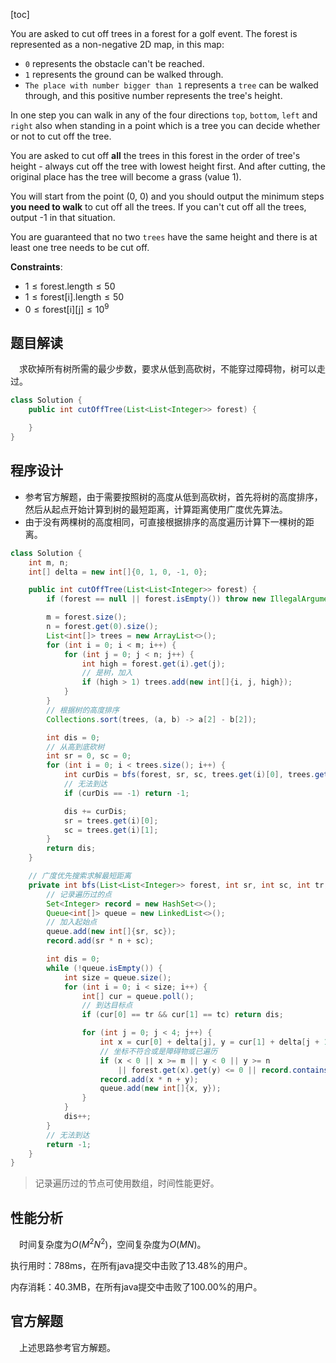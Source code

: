 [toc]

You are asked to cut off trees in a forest for a golf event. The forest is represented as a non-negative 2D map, in this map:

* `0` represents the obstacle can't be reached.
* `1` represents the ground can be walked through.
* `The place with number bigger than 1` represents a `tree` can be walked through, and this positive number represents the tree's height.

In one step you can walk in any of the four directions `top`, `bottom`, `left` and `right` also when standing in a point which is a tree you can decide whether or not to cut off the tree.

You are asked to cut off **all** the trees in this forest in the order of tree's height - always cut off the tree with lowest height first. And after cutting, the original place has the tree will become a grass (value 1).

You will start from the point (0, 0) and you should output the minimum steps **you need to walk** to cut off all the trees. If you can't cut off all the trees, output -1 in that situation.

You are guaranteed that no two `trees` have the same height and there is at least one tree needs to be cut off.



**Constraints**:

* $1 \le \text{forest.length} \le 50$
* $1 \le \text{forest[i].length} \le 50$
* $0 \le \text{forest[i][j]} \le 10^9$



## 题目解读

&emsp;求砍掉所有树所需的最少步数，要求从低到高砍树，不能穿过障碍物，树可以走过。

```java
class Solution {
    public int cutOffTree(List<List<Integer>> forest) {

    }
}
```

## 程序设计

* 参考官方解题，由于需要按照树的高度从低到高砍树，首先将树的高度排序，然后从起点开始计算到树的最短距离，计算距离使用广度优先算法。
* 由于没有两棵树的高度相同，可直接根据排序的高度遍历计算下一棵树的距离。

```java
class Solution {
    int m, n;
    int[] delta = new int[]{0, 1, 0, -1, 0};

    public int cutOffTree(List<List<Integer>> forest) {
        if (forest == null || forest.isEmpty()) throw new IllegalArgumentException("invalid param");

        m = forest.size();
        n = forest.get(0).size();
        List<int[]> trees = new ArrayList<>();
        for (int i = 0; i < m; i++) {
            for (int j = 0; j < n; j++) {
                int high = forest.get(i).get(j);
                // 是树，加入
                if (high > 1) trees.add(new int[]{i, j, high});
            }
        }
        // 根据树的高度排序
        Collections.sort(trees, (a, b) -> a[2] - b[2]);

        int dis = 0;
        // 从高到底砍树
        int sr = 0, sc = 0;
        for (int i = 0; i < trees.size(); i++) {
            int curDis = bfs(forest, sr, sc, trees.get(i)[0], trees.get(i)[1]);
            // 无法到达
            if (curDis == -1) return -1;

            dis += curDis;
            sr = trees.get(i)[0];
            sc = trees.get(i)[1];
        }
        return dis;
    }

    // 广度优先搜索求解最短距离
    private int bfs(List<List<Integer>> forest, int sr, int sc, int tr, int tc) {
        // 记录遍历过的点
        Set<Integer> record = new HashSet<>();
        Queue<int[]> queue = new LinkedList<>();
        // 加入起始点
        queue.add(new int[]{sr, sc});
        record.add(sr * n + sc);

        int dis = 0;
        while (!queue.isEmpty()) {
            int size = queue.size();
            for (int i = 0; i < size; i++) {
                int[] cur = queue.poll();
                // 到达目标点
                if (cur[0] == tr && cur[1] == tc) return dis;

                for (int j = 0; j < 4; j++) {
                    int x = cur[0] + delta[j], y = cur[1] + delta[j + 1];
                    // 坐标不符合或是障碍物或已遍历
                    if (x < 0 || x >= m || y < 0 || y >= n
                        || forest.get(x).get(y) <= 0 || record.contains(x * n + y)) continue;
                    record.add(x * n + y);
                    queue.add(new int[]{x, y});
                }
            }
            dis++;
        }
        // 无法到达
        return -1;
    }
}
```

> 记录遍历过的节点可使用数组，时间性能更好。

## 性能分析

&emsp;时间复杂度为$O(M^2N^2)$，空间复杂度为$O(MN)$。

执行用时：788ms，在所有java提交中击败了13.48%的用户。

内存消耗：40.3MB，在所有java提交中击败了100.00%的用户。

## 官方解题

&emsp;上述思路参考官方解题。